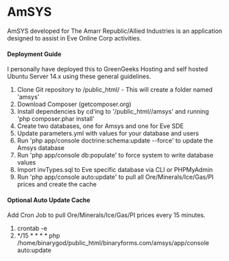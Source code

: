 AmSYS
=====
AmSYS developed for The Amarr Republic/Allied Industries is an application designed to assist in Eve Online Corp activities.

#### Deployment Guide
I personally have deployed this to GreenGeeks Hosting and self hosted Ubuntu Server 14.x using these general guidelines.

1. Clone Git repository to /public_html/<site> - This will create a folder named 'amsys'
2. Download Composer (getcomposer.org)
3. Install dependencies by cd'ing to '/public_html/<site>/amsys' and running 'php composer.phar install'
4. Create two databases, one for Amsys and one for Eve SDE
5. Update parameters.yml with values for your database and users
6. Run 'php app/console doctrine:schema:update --force' to update the Amsys database
7. Run 'php app/console db:populate' to force system to write database values
8. Import invTypes.sql to Eve specific database via CLI or PHPMyAdmin
9. Run 'php app/console auto:update' to pull all Ore/Minerals/Ice/Gas/PI prices and create the cache

#### Optional Auto Update Cache
Add Cron Job to pull Ore/Minerals/Ice/Gas/PI prices every 15 minutes.

1. crontab -e
2. */15 * * * * php /home/binarygod/public_html/binaryforms.com/amsys/app/console auto:update